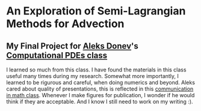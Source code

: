 # An Exploration of Semi-Lagrangian Methods for Advection
## My Final Project for [Aleks Donev](https://math.nyu.edu/people/profiles/DONEV_Aleksandar.html)'s [Computational PDEs class](https://adonev.github.io/CompPDEs/index.html)
I learned so much from this class. I have found the materials in this class useful many times during my research. Somewhat more importantly, I learned to be rigurous and careful, when doing numerics and beyond. Aleks cared about quality of presentations, this is reflected in this [communication in math class](https://adonev.github.io/WrittenOral/). Whenever I make figures for publication, I wonder if he would think if they are acceptable. And I know I still need to work on my writing :).
